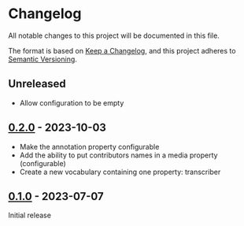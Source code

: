# Changelog

All notable changes to this project will be documented in this file.

The format is based on [Keep a Changelog](https://keepachangelog.com/en/1.0.0/),
and this project adheres to [Semantic Versioning](https://semver.org/spec/v2.0.0.html).

## Unreleased

- Allow configuration to be empty

## [0.2.0] - 2023-10-03

- Make the annotation property configurable
- Add the ability to put contributors names in a media property (configurable)
- Create a new vocabulary containing one property: transcriber

## [0.1.0] - 2023-07-07

Initial release

[0.2.0]: https://github.com/biblibre/omeka-s-module-ScriptoImportContributors/releases/tag/v0.2.0
[0.1.0]: https://github.com/biblibre/omeka-s-module-ScriptoImportContributors/releases/tag/v0.1.0
